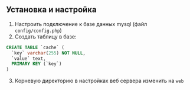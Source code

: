 ## Установка и настройка

1. Настроить подключение к базе данных mysql (файл `config/config.php`)
2. Создать таблицу в базе:
```sql
CREATE TABLE `cache` (
  `key` varchar(255) NOT NULL,
  `value` text,
  PRIMARY KEY (`key`)
)
```
3. Корневую директорию в настройках веб сервера изменить на `web`
